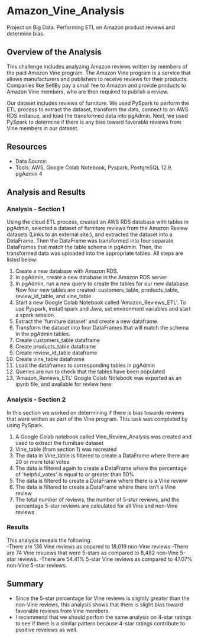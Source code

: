 # Amazon_Vine_Analysis
Project on Big Data. Performing ETL on Amazon product reviews and determine bias.

## Overview of the Analysis
This challenge includes analyzing Amazon reviews written by members of the paid Amazon Vine program. The Amazon Vine program is a service that allows manufacturers and publishers to receive reviews for their products. Companies like SellBy pay a small fee to Amazon and provide products to Amazon Vine members, who are then required to publish a review.

Our dataset includes reviews of furniture. We used PySpark to perform the ETL process to extract the dataset, transform the data, connect to an AWS RDS instance, and load the transformed data into pgAdmin. Next, we used PySpark to determine if there is any bias toward favorable reviews from Vine members in our dataset.

## Resources
- Data Source: 
- Tools: AWS, Google Colab Notebook, Pyspark, PostgreSQL 12.9, pgAdmin 4

## Analysis and Results
### Analysis - Section 1
Using the cloud ETL process, created an AWS RDS database with tables in pgAdmin, selected a dataset of furniture reviews from the Amazon Review datasets (Links to an external site.), and extracted the dataset into a DataFrame. Then the DataFrame was transformed into four separate DataFrames that match the table schema in pgAdmin. Then, the transformed data was uploaded into the appropriate tables. All steps are listed below:<br/>
1. Create a new database with Amazon RDS.
2. In pgAdmin, create a new database in the Amazon RDS server
3. In pgAdmin, run a new query to create the tables for our new database. Now four new tables are created: customers_table, products_table, review_id_table, and vine_table
4. Start a new Google Colab Notebook called 'Amazon_Reviews_ETL'. To use Pyspark, install spark and Java, set environment variables and start a spark session.
5. Extract the 'furniture dataset' and create a new dataframe. 
6. Transform the dataset into four DataFrames that will match the schema in the pgAdmin tables.
7. Create customers_table dataframe
8. Create products_table dataframe
9. Create review_id_table dataframe
10. Create vine_table dataframe
11. Load the dataframes to corresponding tables in pgAdmin 
12. Queries are run to check that the tables have been populated
13. 'Amazon_Reviews_ETL' Google Colab Notebook was exported as an ipynb file, and available for review here:

### Analysis - Section 2
In this section we worked on determining if there is bias towards reviews that were written as part of the Vine program. This task was completed by using PySpark.
1. A Google Colab notebook called Vine_Review_Analysis was created and used to extract the furniture dataset
2. Vine_table (from section 1) was recreated
3. The data in Vine_table is filtered to create a DataFrame where there are 20 or more total votes
4. The data is filtered again to create a DataFrame where the percentage of 'helpful_votes' is equal to or greater than 50% 
5. The data is filtered to create a DataFrame where there is a Vine review
6. The data is filtered to create a DataFrame where there isn’t a Vine review
7. The total number of reviews, the number of 5-star reviews, and the percentage 5-star reviews are calculated for all Vine and non-Vine reviews

### Results
This analysis reveals the following:<br/>
-There are 136 Vine reviews as copared to 18,019 non-Vine reviews
-There are 74 Vine revuews that were 5-stars as compared to 8,482 non-Vine 5-star reviews.
-There are 54.41% 5-star Vine reviews as compared to 47.07% non-Vine 5-star reviews.

 
## Summary
- Since the 5-star percentage for Vine reviews is slightly greater than the non-Vine reviews, this analysis shows that there is slight bias toward favorable reviews from Vine members.
- I recommend that we should perfom the same analysis on 4-star ratings to see if there is a similar pattern because 4-star ratings contribute to positive reveiews as well.

